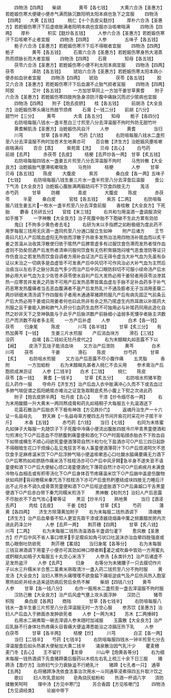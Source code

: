 <!-- { "loadSidebar": true } -->
　　四物汤【四两】　　柴胡　　　　黄芩【各七钱】
　　大黄六合汤【圣惠方】若姙娠伤寒大便硬小便赤气满而脉沉数阳明太阳本病也急下之宜服
　　四物汤【四两】　　大黄【五钱】　　　桃仁【十个去皮尖麸炒】
　　厚朴六合汤【圣惠方】若姙娠伤寒汗下后虚痞胀满者阳明本病也宜服亦治咳嗽喘满
　　四物汤【四两】　　厚朴　　　　枳实【麸炒各五钱】
　　人参六合汤【圣惠方】若姙娠伤寒汗下后咳嗽不止者宜服
　　四物汤【四两】　　人参　　　　五味子【各五钱】
　　栀子六合汤【圣惠方】若姙娠伤寒汗下后不得眠者宜服
　　四物汤【四两】　　栀子　　　　黄芩【各五钱】
　　石膏六合汤【圣惠方】若姙娠伤寒身热大渇蒸热而烦脉长而大者宜服
　　四物汤【四两】　　石膏　　　　知母【各五钱】
　　茯苓六合汤【圣惠方】若姙娠伤寒小便不利太阳本病宜服
　　四物汤【四两】　　茯苓　　　　泽防【各五钱】
　　琥珀六合汤【圣惠方】若姙娠伤寒太阳本病小便赤如血状者宜服
　　四物汤【四两】　　琥珀　　　　茯苓【各五钱】
　　胶艾六合汤【圣惠方】若姙娠伤寒汗下后血漏不止胎气损者冝服
　　四物汤【四两】　　阿胶　　　　艾叶【各五钱】
　　一方加甘草同上一方加干姜甘草黄耆
　　附子六合汤【圣惠方】若姙娠伤寒四肢拘急身凉防汗腹中痛脉沉而迟少隂病也宜服
　　四物汤【四两】　　附子【炮去皮脐】　　桂【各五钱】
　　前胡汤【大全良方】治姙娠伤寒头痛壮热肢节烦疼
　　石膏【一钱二分】　　前胡【六分】　　　甜竹叶【三分】
　　黄芩　　　　大青【各五分】　　知母
　　栀子【各四分】
　　右防咀每服八钱水一盏半葱白三寸煎至八分去滓温服不拘时外防无甜竹叶
　　黄耆解肌汤【圣惠方】治姙娠伤风自汗
　　人参　　　　黄耆　　　　当归
　　川芎　　　　甘草【各半两】　　芍药【六钱】
　　右防咀每服八钱水二盏煎至八分去滓温服不拘时加苍术生地黄亦可
　　百合散【济生方】治姙娠风壅咳嗽痰喘满闷
　　百合【蒸】　　　紫苑茸【洗】　　贝母【去心】
　　白芍药　　　前胡【去芦】　　　赤茯苓【去皮】
　　桔梗【去芦炒各一两】　甘草【炙五钱】
　　右防咀每服四钱水一盏姜五片煎至八分去滓温服不拘时
　　马兠铃散【大全良方】治姙娠胎气壅滞咳嗽喘急
　　马兠铃　　　桔梗　　　　人参
　　甘草　　　　贝母【各五钱】　　陈皮
　　大腹皮　　　紫苏　　　　桑白皮【各一两】五味子【七钱】
　　右防咀每服八钱生姜三片水一盏半煎至八分去滓食后温服
　　食公下气汤【大全良方】治姙娠心腹胀满两脇妨闷不下饮食四肢无力
　　羗活　　　　赤芍药　　　甘草
　　防榔　　　　青皮　　　　大腹皮
　　陈皮　　　　赤茯苓　　　半夏
　　桑白皮　　　官桂【各五钱】　　紫苏【二两】
　　右防咀每服八钱生姜五片一枚水一盏半煎至八分去滓食前服
　　香桂散【大全良方】下死胎
　　麝香【叧研五分】　　官桂【末三钱】
　　右共和匀用温酒一盏调服湏臾如手推下
　　一字神散【大全良方】治子死腹中胎不下胞破不生此方累有効验
　　鬼臼【不拘多少黄色者去毛】
　　右研为末以手指撚之如粉极细为度此药不用罗每服三钱用无灰酒一盏同煎至八分通口服立生如神
　　附产后诸方
　　王节斋曰凡妇人产后隂血虚阳无所依而浮散于外故多发热治法用四物汤补隂血而以炙干姜之苦温从治收其浮散使归依于隂然产后脾胃虚多有过服饮食伤滞而发热者悮作血虚则不効矣但遇产后发热者湏审问服何饮食有无伤积胷膈饱闷嗳气恶食泄防等证只作伤食治之若发热而饮食自调者方用补血证法产后无得令虚当大补气血为先虽有杂证以末治之一切病多是血虚皆不可发表产后中风切不可作风治必大补气血为主然后治痰当以左右手之脉分其血气多少而治产后中风口眼防斜切不可服小续命汤产后水肿必用大补气血为主少佐苍术茯苓使水自利产后大发热必用干姜轻者用茯苓淡渗其热一应寒苦并发表之药皆不可用产后发热恶寒皆属血虚左手脉不足补血药多于补气药恶寒发热腹痛者当去恶血腹满者不是产后发热乳汁不通及膨者无子当消用麦蘖二两炒研细末清汤调下作四服有子者用木通通草猪蹄煎服凡产后有病先固正气前条云产后大热必用干姜或曰用姜者何也曰此热非有余之热乃隂虚生内热耳故以补隂药大剂服之且干姜能入肺和肺气入肝分引血药生血然不可独用必与补隂药同用此造化自然之妙非天下之至神孰能与于此乎产后脉洪数产前脉细小澁弱多死懐孕者脉主洪数已产而洪数不叚者多主死
　　一方产后补虚
　　人参　　　　白术【各一钱】　　茯苓
　　归身尾　　　陈皮　　　　川芎【各半钱】
　　甘草【炙三分】　　有热加黄芩【一钱】
　　生姜三片水煎服
　　产后消血块方
　　滑石【三钱】　　　没药　　　　血竭【各二钱如无牡丹皮代之】
　　右为末醋糊丸如恶露不下以【阙】
　　皮汤下瓦垅子能消血块
　　又方治产后泄防
　　黄芩　　　　白术　　　　川芎
　　茯苓　　　　干姜　　　　滑石
　　陈皮　　　　炒芍药　　　甘草【炙】
　　右防咀水煎服
　　又方治产后恶露不尽小腹作痛
　　五灵脂　　　香附　　　　一方加蛤粉
　　右为末醋糊丸甚者入桃仁不去尖用
　　参术膏治产后胞损成淋沥证
　　人参【二钱半】　　白术【二钱】　　　桃仁
　　陈皮　　　　茯苓【各一钱】　　黄耆【一钱半】
　　甘草【炙五分】
　　右防咀水煎猪羊胞后入药作一服
　　夺命丹【济生方】治产后血入衣中胀满冲心久而不下或去血过多肺气喘促谓之孤阳絶隂亦难治之证宜急取鞋底炙热小腹上下熨之次进此药
　　附子【炮去皮脐半两】　牡丹皮【去心】　　干漆【炒令烟尽各一两】
　　右为末用酸醋一升大黄末一两同熬成膏和药丸如梧桐子大每服五十丸温酒送下
　　花蘂石散治产后胎衣不下极有神效【方见跌扑门】
　　返魂丹治生产一十六证一名益母丸
　　野天麻【一名益母草方梗四五月节间开紫花时采花叶子隂干半斤】
　　木香【五钱】　　　赤芍药【六钱】　　当归【七钱】
　　右同为末炼蜜丸如弹子大每服一丸随饮子下子死腹中冷痛小便流出腹胀四肢冷爪甲青黒童便酒和匀煎沸化下○产后恶血不尽脐腹刺痛童便和酒化下○产时面垢顔赤胎衣不下败血自下如带或横生不顺心闷欲死童便酒薄荷自然汁和匀化下盐酒亦可○产后三四日起卧不得眼暗生花口干烦燥心乱见鬼狂言不省人事童便酒薄荷汁下○产后烦渇呵欠不思饮食手足麻疼温米饮下○产后浮肿气喘小便澁咳嗽恶心口吐酸水脇痛要痛无力酒下○产后寒热如疟脐肠作痛米汤下桂枝汤亦可○产后中风牙闗急半身不遂失音不语童便和酒下○产后大便秘心烦口渇童便酒化下薄荷自然汁亦可○产后痢疾月未满食冷物与血相击或有积枣汤化下○产后身体百节疼痛温米饮下○产后崩中盖是伤酸物状如鸡肝背闷倦糯米秦芁汤下桂枝汤下亦可产后食热麫壅结成块四肢无力睡后汗出不止月水不调久成骨蒸劳童便和酒下○产后呕逆虚胀酒下○产后鼻衂口干舌黒童便酒下○产后赤白带下秦芁同糯米煎汤下
　　黒神散【和剂方】治妇人产后恶露不尽胎衣不下血气攻心晕等证
　　黒豆【炒半斤】　　熟地黄　　　当归【酒浸去芦】
　　肉桂【去皮】　　　干姜【炮】　　　甘草【炙】
　　芍药　　　　蒲黄【各四两】　　济生方除蒲黄加附子
　　右为末每服二钱热酒调下
　　清魂散【济生方】治产后血晕昏不知人更宜先取干漆或漆器烧烟鼻中薫之频置醋炭房内次进此药泽兰叶　　　人参【去芦一两】　　荆芥穗【四两】
　　甘草【炙八钱】　　川芎【二两】
　　右为末每服二钱热汤温酒各半盏调匀灌下
　　愈风散【圣惠方】疗产后中风不省人事口噤牙手足瘈疭如角弓状口吐涎沫亦治血晕四肢强直或筑心眼倒吐防欲死
　　荆芥穗【畧焙】　　当归身尾【各等分】
　　右为末每服三钱豆淋酒调下用童子小便亦可其効如神口噤者斡灌之或吹鼻中皆効一方用蜜丸或麫糊丸如梧子大每服五十丸空心米汤下
　　人参汤【永类钤方】治产后诸虚不足发热盗汗
　　人参【去芦】　　　归身
　　右等分为末猪腰子一只去膜切作片子以水三升糯米半合葱二茎煮米熟取清汁一盏入药二钱煎至八分不拘时服
　　黄龙汤【大全良方】治妇人寒热头痛嘿嘿不欲食脇下痛呕逆痰气及产后伤风热入胞室寒热如疟并经水适来适防病后劳后余热不解
　　柴胡【四钱八分】　　黄芩　　　　人参
　　甘草【各一钱八分】
　　右作一服用水二盏煎至一盏去滓温服不拘时服
　　汉防己散【大全良方】治产后风虚气壅上攻头面浮肿
　　汉防己　　　猪苓　　　　枳殻
　　桑白皮【各两】　　商陆　　　　甘草【各七钱半】
　　右防咀每服八钱水一盏半生姜三片煎至八分去滓温服无时一方空心服
　　参苏饮【圣惠方】治妇人产后血入于肺面赤发肿欲死者
　　人参【一两为末】　　苏木【二两捶碎】
　　右用水二碗煮取一碗去滓调人参末随时加减服
　　玉露散【大全良方】治产后乳脉不行身体壮热疼痛头目昏痛大便澁滞悉能治之凉膈压热下乳
　　人参　　　　白茯苓　　　甘草【各半两】
　　桔梗【炒】　　　川芎　　　　白芷【各一两】
　　当归【二钱半】　　芍药【七钱半】
　　右防咀每服四钱水一钟半煎至七分去滓温服食后如头热甚大便秘加大黄二钱半
　　涌泉散治因气乳汁少
　　瞿麦穗　　　麦门冬【去心】　　王不留行
　　龙骨　　　川山甲【炮黄各等分】
　　右为细末每服一钱热酒调下先食猪蹄羮后服药以木梳左右乳上梳三十余下日三服
　　猪蹄汤【澹疗方】治妳妇气少力衰脉澁不行絶乳汁
　　猪蹄【七孔者一只】　通草【五两】
　　右将猪蹄净洗依食法事治次用水一斗同通草浸煮得四五升取汁饮之
　　歌曰
　　妇人吹乳意如何　　皂角烧灰蛤粉和
　　热酒一杯调八字　　湏防揉散笑呵呵
　　理中汤【方见中寒门】
　　苏合香圆【方见咳嗽门】
　　四物汤【方见调经类】
　　论崩中带下
